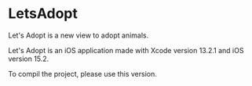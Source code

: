 # LetsAdopt

Let's Adopt is a new view to adopt animals. 

Let's Adopt is an iOS application made with Xcode version 13.2.1 and iOS version 15.2.

To compil the project, please use this version.
